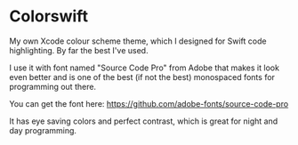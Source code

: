 Colorswift
==========

My own Xcode colour scheme theme, which I designed for Swift code highlighting. By far the best I've used.

I use it with font named "Source Code Pro" from Adobe that makes it look even better and is one of the best
(if not the best) monospaced fonts for programming out there.

You can get the font here: https://github.com/adobe-fonts/source-code-pro

It has eye saving colors and perfect contrast, which is great for night and day programming.

